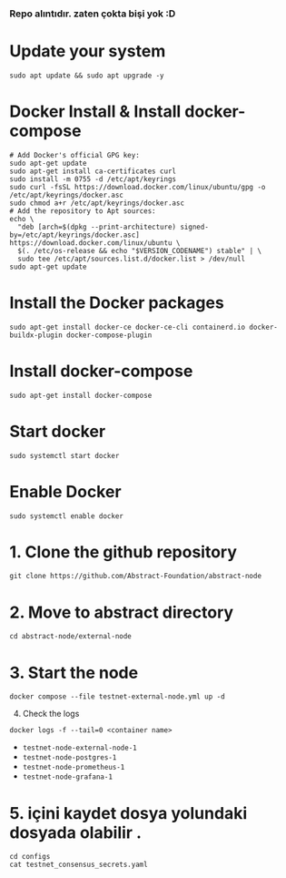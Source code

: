 ### Repo alıntıdır. zaten çokta bişi yok :D

# Update your system
```
sudo apt update && sudo apt upgrade -y
```

# Docker Install & Install docker-compose
```
# Add Docker's official GPG key:
sudo apt-get update
sudo apt-get install ca-certificates curl
sudo install -m 0755 -d /etc/apt/keyrings
sudo curl -fsSL https://download.docker.com/linux/ubuntu/gpg -o /etc/apt/keyrings/docker.asc
sudo chmod a+r /etc/apt/keyrings/docker.asc
# Add the repository to Apt sources:
echo \
  "deb [arch=$(dpkg --print-architecture) signed-by=/etc/apt/keyrings/docker.asc] https://download.docker.com/linux/ubuntu \
  $(. /etc/os-release && echo "$VERSION_CODENAME") stable" | \
  sudo tee /etc/apt/sources.list.d/docker.list > /dev/null
sudo apt-get update
```
# Install the Docker packages
```
sudo apt-get install docker-ce docker-ce-cli containerd.io docker-buildx-plugin docker-compose-plugin
```
# Install docker-compose
```
sudo apt-get install docker-compose
```
# Start docker
```
sudo systemctl start docker
```
# Enable Docker
```
sudo systemctl enable docker
```
# 1. Clone the github repository
```
git clone https://github.com/Abstract-Foundation/abstract-node
```
# 2. Move to abstract directory
```
cd abstract-node/external-node
```
# 3. Start the node
```
docker compose --file testnet-external-node.yml up -d
```
4. Check the logs
```
docker logs -f --tail=0 <container name>
```
- `testnet-node-external-node-1`
- `testnet-node-postgres-1`
- `testnet-node-prometheus-1`
- `testnet-node-grafana-1`

# 5. içini kaydet dosya yolundaki dosyada olabilir .
```
cd configs
cat testnet_consensus_secrets.yaml
```
